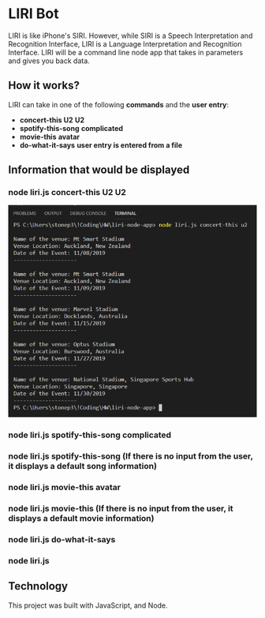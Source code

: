 # LIRI Bot
LIRI is like iPhone's SIRI. However, while SIRI is a Speech Interpretation and Recognition Interface, LIRI is a Language Interpretation and Recognition Interface. LIRI will be a command line node app that takes in parameters and gives you back data.

## How it works?
LIRI can take in one of the following **commands** and the __user entry__:
-	**concert-this U2** __U2__
-	**spotify-this-song** __complicated__
-	**movie-this** __avatar__
-	**do-what-it-says** __user entry is entered from a file__

## Information that would be displayed
### node liri.js **concert-this U2** __U2__
![ concert-this U2]( images/concertThis.png)

### node liri.js **spotify-this-song** __complicated__

### node liri.js **spotify-this-song** (If there is no input from the user, it displays a default song information)

### node liri.js **movie-this** __avatar__

### node liri.js **movie-this** (If there is no input from the user, it displays a default movie information)

### node liri.js **do-what-it-says**

### node liri.js

## Technology
This project was built with JavaScript, and Node.
